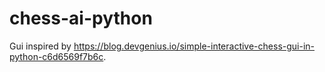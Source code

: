 # chess-ai-python

Gui inspired by https://blog.devgenius.io/simple-interactive-chess-gui-in-python-c6d6569f7b6c.